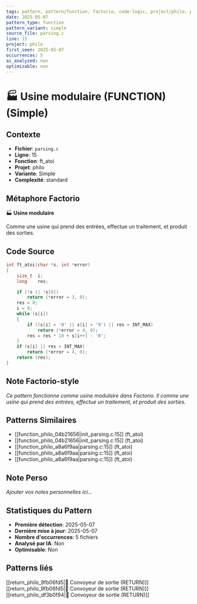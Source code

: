 ```yaml
---
tags: pattern, pattern/function, factorio, code-logic, project/philo, pattern/variant/simple
date: 2025-05-07
pattern_type: function
pattern_variant: simple
source_file: parsing.c
line: 15
project: philo
first_seen: 2025-05-07
occurrences: 5
ai_analyzed: non
optimizable: non
---
```


# 🏭 Usine modulaire (FUNCTION) (Simple)

## Contexte
- **Fichier**: `parsing.c`
- **Ligne**: 15
- **Fonction**: ft_atoi
- **Projet**: philo
- **Variante**: Simple
- **Complexité**: standard

## Métaphore Factorio
🏭 **Usine modulaire**

Comme une usine qui prend des entrées, effectue un traitement, et produit des sorties.

## Code Source
```c
int	ft_atoi(char *s, int *error)
{
	size_t	i;
	long	res;

	if (!s || !s[0])
		return (*error = 3, 0);
	res = 0;
	i = 0;
	while (s[i])
	{
		if ((s[i] < '0' || s[i] > '9') || res > INT_MAX)
			return (*error = 4, 0);
		res = res * 10 + s[i++] - '0';
	}
	if (s[i] || res > INT_MAX)
		return (*error = 4, 0);
	return (res);
}
```

## Note Factorio-style
*Ce pattern fonctionne comme usine modulaire dans Factorio. Il comme une usine qui prend des entrées, effectue un traitement, et produit des sorties.*

## Patterns Similaires
- [[function_philo_04b21656|init_parsing.c:15]] (ft_atoi)
- [[function_philo_04b21656|init_parsing.c:15]] (ft_atoi)
- [[function_philo_a8a6f9aa|parsing.c:15]] (ft_atoi)
- [[function_philo_a8a6f9aa|parsing.c:15]] (ft_atoi)
- [[function_philo_a8a6f9aa|parsing.c:15]] (ft_atoi)

## Note Perso
*Ajouter vos notes personnelles ici...*

## Statistiques du Pattern
- **Première détection**: 2025-05-07
- **Dernière mise à jour**: 2025-05-07
- **Nombre d'occurrences**: 5 fichiers
- **Analysé par IA**: Non
- **Optimisable**: Non

## Patterns liés
[[return_philo_9fb06fd5|🚚 Convoyeur de sortie (RETURN)]]
[[return_philo_9fb06fd5|🚚 Convoyeur de sortie (RETURN)]]
[[return_philo_df3b0f94|🚚 Convoyeur de sortie (RETURN)]]
